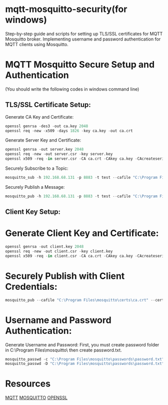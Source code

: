 # mqtt-mosquitto-security(for windows)
Step-by-step guide and scripts for setting up TLS/SSL certificates for MQTT Mosquitto broker. Implementing username and password authentication for MQTT clients using Mosquitto.
# MQTT Mosquitto Secure Setup and Authentication
(You should write the following codes in windows command line)
## TLS/SSL Certificate Setup:
Generate CA Key and Certificate:
```python
openssl genrsa -des3 -out ca.key 2048
openssl req -new -x509 -days 1826 -key ca.key -out ca.crt
```
Generate Server Key and Certificate:
```python
openssl genrsa -out server.key 2048
openssl req -new -out server.csr -key server.key
openssl x509 -req -in server.csr -CA ca.crt -CAkey ca.key -CAcreateserial -out server.crt -days 360
```
Securely Subscribe to a Topic:
```python
mosquitto_sub -h 192.168.68.131 -p 8883 -t test --cafile "C:\Program Files\mosquitto\certs\ca.crt" --tls-version tlsv1.2
```
Securely Publish a Message:
```python
mosquitto_pub -h 192.168.68.131 -p 8883 -t test --cafile "C:\Program Files\mosquitto\certs\ca.crt" --tls-version tlsv1.2 -d
```
## Client Key Setup:
# Generate Client Key and Certificate:
```python
openssl genrsa -out client.key 2048
openssl req -new -out client.csr -key client.key
openssl x509 -req -in client.csr -CA ca.crt -CAkey ca.key -CAcreateserial -out client.crt -days 360
```
# Securely Publish with Client Credentials:
```python
mosquitto_pub --cafile "C:\Program Files\mosquitto\certs\ca.crt" --cert "C:\Program Files\mosquitto\certs\client.crt" --key "C:\Program Files\mosquitto\certs\client.key" -d -h fekef -p 8883 -t test -m "hello world"
```
# Username and Password Authentication:
Generate Username and Password:
First, you must create password folder in C:\Program Files\mosquitto\ then create password.txt.
```python
mosquitto_passwd -c "C:\Program Files\mosquitto\passwords\password.txt" root
mosquitto_passwd -D "C:\Program Files\mosquitto\passwords\password.txt" root #To delete a user
```
# Resources
[MQTT](https://mqtt.org)
[MOSQUITTO](https://mosquitto.org)
[OPENSSL](https://pypi.org/project/pyOpenSSL/)
